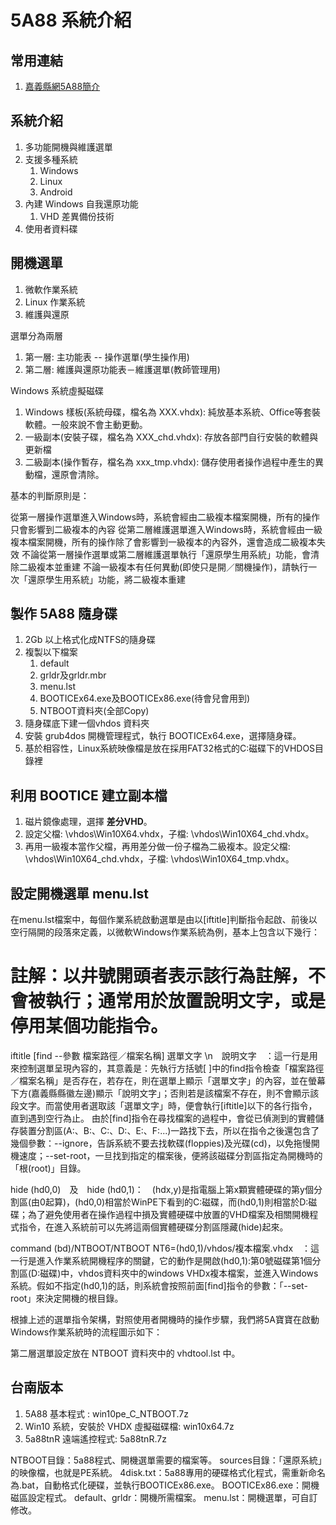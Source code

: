 # 5A88 系統介紹

## 常用連結

1. [嘉義縣網5A88簡介](http://140.123.4.19/Site/kc11533/Blog)

## 系統介紹

1. 多功能開機與維護選單
2. 支援多種系統
   1. Windows
   2. Linux
   3. Android
3. 內建 Windows 自我還原功能
   1. VHD 差異備份技術
4. 使用者資料碟

## 開機選單

1. 微軟作業系統
2. Linux 作業系統
3. 維護與還原

選單分為兩層

1. 第一層: 主功能表 -- 操作選單(學生操作用)
2. 第二層: 維護與還原功能表－維護選單(教師管理用)

Windows 系統虛擬磁碟

1. Windows 樣板(系統母碟，檔名為 XXX.vhdx): 純放基本系統、Office等套裝軟體。一般來說不會主動更動。
2. 一級副本(安裝子碟，檔名為 XXX_chd.vhdx): 存放各部門自行安裝的軟體與更新檔
3. 二級副本(操作暫存，檔名為 xxx_tmp.vhdx): 儲存使用者操作過程中產生的異動檔，還原會清除。 

基本的判斷原則是：

從第一層操作選單進入Windows時，系統會經由二級複本檔案開機，所有的操作只會影響到二級複本的內容
從第二層維護選單進入Windows時，系統會經由一級複本檔案開機，所有的操作除了會影響到一級複本的內容外，還會造成二級複本失效
不論從第一層操作選單或第二層維護選單執行「還原學生用系統」功能，會清除二級複本並重建
不論一級複本有任何異動(即使只是開／關機操作)，請執行一次「還原學生用系統」功能，將二級複本重建

## 製作 5A88 隨身碟

1. 2Gb 以上格式化成NTFS的隨身碟
2. 複製以下檔案
   1. default   
   2. grldr及grldr.mbr
   3. menu.lst
   4. BOOTICEx64.exe及BOOTICEx86.exe(待會兒會用到)
   5. NTBOOT資料夾(全部Copy)
3. 隨身碟底下建一個vhdos 資料夾
4. 安裝 grub4dos 開機管理程式，執行 BOOTICEx64.exe，選擇隨身碟。
5. 基於相容性，Linux系統映像檔是放在採用FAT32格式的C:磁碟下的VHDOS目錄裡

## 利用 BOOTICE 建立副本檔

1. 磁片鏡像處理，選擇 **差分VHD**。
2. 設定父檔: \vhdos\Win10X64.vhdx，子檔:  \vhdos\Win10X64_chd.vhdx。
3. 再用一級複本當作父檔，再用差分做一份子檔為二級複本。設定父檔: \vhdos\Win10X64_chd.vhdx，子檔:  \vhdos\Win10X64_tmp.vhdx。

## 設定開機選單 menu.lst

在menu.lst檔案中，每個作業系統啟動選單是由以[iftitle]判斷指令起啟、前後以空行隔開的段落來定義，以微軟Windows作業系統為例，基本上包含以下幾行：

# 註解：以井號開頭者表示該行為註解，不會被執行；通常用於放置說明文字，或是停用某個功能指令。

iftitle [find --參數 檔案路徑／檔案名稱]  選單文字 \n　說明文字　：這一行是用來控制選單呈現內容的，其意義是：先執行方括號[ ]中的find指令檢查「檔案路徑／檔案名稱」是否存在，若存在，則在選單上顯示「選單文字」的內容，並在螢幕下方(嘉義縣縣徽左邊)顯示「說明文字」；否則若是該檔案不存在，則不會顯示該段文字。而當使用者選取該「選單文字」時，便會執行[iftitle]以下的各行指令，直到遇到空行為止。
由於[find]指令在尋找檔案的過程中，會從已偵測到的實體儲存裝置分割區(A:、B:、C:、D:、E:、F:...)一路找下去，所以在指令之後還包含了幾個參數：--ignore，告訴系統不要去找軟碟(floppies)及光碟(cd)，以免拖慢開機速度；--set-root，一旦找到指定的檔案後，便將該磁碟分割區指定為開機時的「根(root)」目錄。

hide (hd0,0)　及　hide (hd0,1)：　(hdx,y)是指電腦上第x顆實體硬碟的第y個分割區(由0起算)，(hd0,0)相當於WinPE下看到的C:磁碟，而(hd0,1)則相當於D:磁碟；為了避免使用者在操作過程中損及實體硬碟中放置的VHD檔案及相關開機程式指令，在進入系統前可以先將這兩個實體硬碟分割區隱藏(hide)起來。

command (bd)/NTBOOT/NTBOOT NT6=(hd0,1)/vhdos/複本檔案.vhdx　：這一行是進入作業系統開機程序的關鍵，它的動作是開啟(hd0,1):第0號磁碟第1個分割區(D:磁碟)中，vhdos資料夾中的windows VHDx複本檔案，並進入Windows系統。假如不指定(hd0,1)的話，則系統會按照前面[find]指令的參數：「--set-root」來決定開機的根目錄。

根據上述的選單指令架構，對照使用者開機時的操作步驟，我們將5A寶寶在啟動Windows作業系統時的流程圖示如下：

第二層選單設定放在 NTBOOT 資料夾中的 vhdtool.lst 中。

## 台南版本

1. 5A88 基本程式 : win10pe_C_NTBOOT.7z
2. Win10 系統，安裝於 VHDX 虛擬磁碟檔: win10x64.7z
3. 5a88tnR 遠端遙控程式: 5a88tnR.7z

NTBOOT目錄：5a88程式、開機選單需要的檔案等。
sources目錄：「還原系統」的映像檔，也就是PE系統。
4disk.txt：5a88專用的硬碟格式化程式，需重新命名為.bat，自動格式化硬碟，並執行BOOTICEx86.exe。
BOOTICEx86.exe：開機磁區設定程式。
default、grldr：開機所需檔案。
menu.lst：開機選單，可自訂修改。
